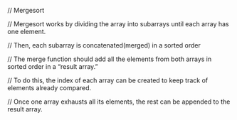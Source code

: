 // Mergesort

// Mergesort works by dividing the array into subarrays until each array has one element.

// Then, each subarray is concatenated(merged) in a sorted order

// The merge function should add all the elements from both arrays in sorted order in a “result array.”

// To do this, the index of each array can be created to keep track of elements already compared.

// Once one array exhausts all its elements, the rest can be appended to the result array.
